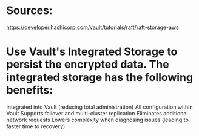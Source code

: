 

# Sources:
https://developer.hashicorp.com/vault/tutorials/raft/raft-storage-aws


# Use Vault's Integrated Storage to persist the encrypted data. The integrated storage has the following benefits:

Integrated into Vault (reducing total administration)
All configuration within Vault
Supports failover and multi-cluster replication
Eliminates additional network requests
Lowers complexity when diagnosing issues (leading to faster time to recovery)
